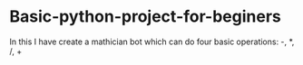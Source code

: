 # Basic-python-project-for-beginers
In this I have create a mathician bot which can do four basic operations: -, *, /, +
